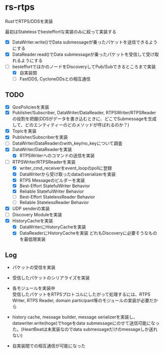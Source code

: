 # rs-rtps
RustでRTPS/DDSを実装

最初はStatelessでbesteffortな実装のみに絞って実装する

- [x] DataWriter.write()でData submessageが乗ったパケットを送信できるようにする
- [x] DataReader.read()でData submessageが乗ったパケットを受信して受け取れるようにする
- [ ] besteffortでほかのノードをDiscoveryしてPub/Subできるところまで実装
    - [x] 自実装間
    - [ ] FastDDS, CycloneDDsとの相互通信

## TODO
- [x] QosPoliciesを実装
- [x] Publisher/Subscriber, DataWriter/DataReader, RTPSWriter/RTPSReaderの役割を把握(DDSがデータを書き込むときに、どこでSubmessageを生成して、どのエンティティーのどのメソッドが呼ばれるのか？)
- [x] Topicを実装
- [x] Publisher/Subscriberを実装
- [ ] DataWriter/DataReaderのwith_key/no_keyについて調査
- [x] DataWriter/DataReaderを実装
    - [x] RTPSWriterへのコマンドの送信を実装
- [ ] RTPSWriter/RTPSReaderを実装
    - [x] writer_cmd_receiverをevent_loopのpollに登録
    - [x] DataWriterから受け取ったdataのserializerを実装
    - [x] RTPS Messageのビルダーを実装
    - [x] Best-Effort StatefulWriter Behavior
    - [x] Reliable StatefulWriter Behavior
    - [ ] Best-Effort StatelessReader Behavior
    - [ ] Reliable StatelessReader Behavior
- [x] UDP senderの実装
- [ ] Discovery Moduleを実装
- [x] HistoryCacheを実装
    - [x] DataWriterにHistoryCacheを実装
    - [x] DataReaderにHistoryCacheを実装
どれもDiscoveryに必要そうなものを最低限実装

## Log
+ パケットの受信を実装

+ 受信したパケットのシリアライズを実装


+ 各モジュールを実装中\
受信したパケットをRTPSプロトコルにしたがって処理するには、RTPS Writer, RTPS Reader, domain participant等のモジュールの実装が必要だから

+ history cache, message builder, message serializerを実装し、datawriter.write(hoge)でhogeをdata submessageにのせて送信可能になった。(HeartBeatは未実装なのでdata submessageだけのmessageしか送れない)

+ 自実装間での相互通信が可能になった

